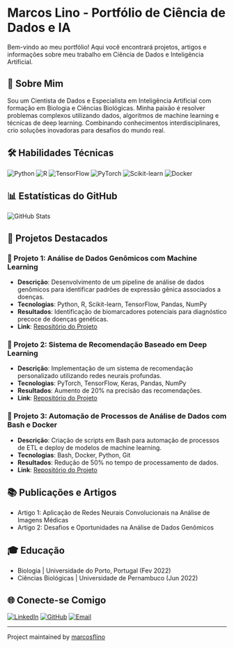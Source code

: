 # Marcos Lino - Portfólio de Ciência de Dados e IA

Bem-vindo ao meu portfólio! Aqui você encontrará projetos, artigos e informações sobre meu trabalho em Ciência de Dados e Inteligência Artificial.

## 👋 Sobre Mim

Sou um Cientista de Dados e Especialista em Inteligência Artificial com formação em Biologia e Ciências Biológicas. Minha paixão é resolver problemas complexos utilizando dados, algoritmos de machine learning e técnicas de deep learning. Combinando conhecimentos interdisciplinares, crio soluções inovadoras para desafios do mundo real.

## 🛠️ Habilidades Técnicas

![Python](https://img.shields.io/badge/Python-3776AB?style=flat-square&logo=python&logoColor=white)
![R](https://img.shields.io/badge/R-276DC3?style=flat-square&logo=r&logoColor=white)
![TensorFlow](https://img.shields.io/badge/TensorFlow-FF6F00?style=flat-square&logo=tensorflow&logoColor=white)
![PyTorch](https://img.shields.io/badge/PyTorch-EE4C2C?style=flat-square&logo=pytorch&logoColor=white)
![Scikit-learn](https://img.shields.io/badge/Scikit--learn-F7931E?style=flat-square&logo=scikit-learn&logoColor=white)
![Docker](https://img.shields.io/badge/Docker-2496ED?style=flat-square&logo=docker&logoColor=white)

## 📊 Estatísticas do GitHub

![GitHub Stats](https://github-readme-stats.vercel.app/api?username=marcosflino&show_icons=true&theme=light&hide_border=true&bg_color=ffffff&icon_color=0077B5&title_color=0077B5&text_color=333333)

## 🎨 Projetos Destacados

### 🧬 Projeto 1: Análise de Dados Genômicos com Machine Learning
- **Descrição**: Desenvolvimento de um pipeline de análise de dados genômicos para identificar padrões de expressão gênica associados a doenças.
- **Tecnologias**: Python, R, Scikit-learn, TensorFlow, Pandas, NumPy
- **Resultados**: Identificação de biomarcadores potenciais para diagnóstico precoce de doenças genéticas.
- **Link**: [Repositório do Projeto](#)

### 🎥 Projeto 2: Sistema de Recomendação Baseado em Deep Learning
- **Descrição**: Implementação de um sistema de recomendação personalizado utilizando redes neurais profundas.
- **Tecnologias**: PyTorch, TensorFlow, Keras, Pandas, NumPy
- **Resultados**: Aumento de 20% na precisão das recomendações.
- **Link**: [Repositório do Projeto](#)

### 🤖 Projeto 3: Automação de Processos de Análise de Dados com Bash e Docker
- **Descrição**: Criação de scripts em Bash para automação de processos de ETL e deploy de modelos de machine learning.
- **Tecnologias**: Bash, Docker, Python, Git
- **Resultados**: Redução de 50% no tempo de processamento de dados.
- **Link**: [Repositório do Projeto](#)

## 📚 Publicações e Artigos
* Artigo 1: Aplicação de Redes Neurais Convolucionais na Análise de Imagens Médicas
* Artigo 2: Desafios e Oportunidades na Análise de Dados Genômicos

## 🎓 Educação
* Biologia | Universidade do Porto, Portugal (Fev 2022)
* Ciências Biológicas | Universidade de Pernambuco (Jun 2022)

## 🌐 Conecte-se Comigo

[![LinkedIn](https://img.shields.io/badge/LinkedIn-0077B5?style=for-the-badge&logo=linkedin&logoColor=white)](https://www.linkedin.com/in/seu-linkedin/)
[![GitHub](https://img.shields.io/badge/GitHub-100000?style=for-the-badge&logo=github&logoColor=white)](https://github.com/marcosflino)
[![Email](https://img.shields.io/badge/Email-D14836?style=for-the-badge&logo=gmail&logoColor=white)](mailto:seu.email@exemplo.com)

---
Project maintained by [marcosflino](https://github.com/marcosflino)
